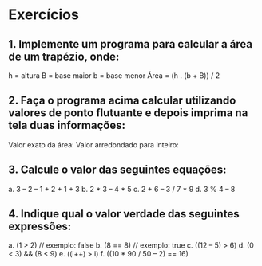 # Exercícios

## 1. Implemente um programa para calcular a área de um trapézio, onde:
h = altura
B = base maior
b = base menor
Área = (h . (b + B)) / 2

## 2. Faça o programa acima calcular utilizando valores de ponto flutuante e depois imprima na tela duas informações:
Valor exato da área:
Valor arredondado para inteiro:

## 3. Calcule o valor das seguintes equações:
a. 3 – 2 – 1 + 2 + 1 + 3
b. 2 * 3 – 4 * 5
c. 2 + 6 – 3 / 7 * 9
d. 3 % 4 – 8

## 4. Indique qual o valor verdade das seguintes expressões:
a. (1 > 2) // exemplo: false
b. (8 == 8) // exemplo: true
c. ((12 – 5) > 6)
d. (0 < 3) && (8 < 9)
e. ((i++) > i)
f. ((10 * 90 / 50 – 2) == 16)